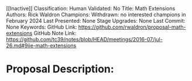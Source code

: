 [[Inactive]]
Classification:
Human Validated: No
Title: Math Extensions
Authors: Rick Waldron
Champions: Withdrawn: no interested champions in February 2024
Last Presented: None
Stage Upgrades: 
None
Last Commit: None
Keywords: 
GitHub Link: https://github.com/rwaldron/proposal-math-extensions
GitHub Note Link: https://github.com/tc39/notes/blob/HEAD/meetings/2016-07/jul-26.md#9iie-math-extensions

# Proposal Description:

